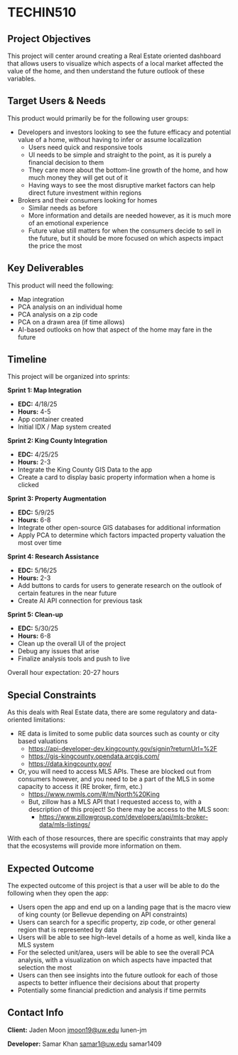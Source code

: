 # TECHIN510

## Project Objectives 

This project will center around creating a Real Estate oriented dashboard that allows users to visualize which aspects of a local market affected the value of the home, and then understand the future outlook of these variables.  

## Target Users & Needs 

This product would primarily be for the following user groups: 
* Developers and investors looking to see the future efficacy and potential value of a home, without having to infer or assume localization 
  * Users need quick and responsive tools 
  * UI needs to be simple and straight to the point, as it is purely a financial decision to them 
  * They care more about the bottom-line growth of the home, and how much money they will get out of it 
  * Having ways to see the most disruptive market factors can help direct future investment within regions 
* Brokers and their consumers looking for homes 
  * Similar needs as before 
  * More information and details are needed however, as it is much more of an emotional experience 
  * Future value still matters for when the consumers decide to sell in the future, but it should be more focused on which aspects impact the price the most 

## Key Deliverables 

This product will need the following: 
* Map integration 
* PCA analysis on an individual home 
* PCA analysis on a zip code 
* PCA on a drawn area (if time allows) 
* AI-based outlooks on how that aspect of the home may fare in the future

## Timeline

This project will be organized into sprints:

**Sprint 1: Map Integration**
* **EDC:** 4/18/25
* **Hours:** 4-5
* App container created
* Initial IDX / Map system created

**Sprint 2: King County Integration**
* **EDC:** 4/25/25
* **Hours:** 2-3
* Integrate the King County GIS Data to the app
* Create a card to display basic property information when a home is clicked

**Sprint 3: Property Augmentation**
* **EDC:** 5/9/25
* **Hours:** 6-8
* Integrate other open-source GIS databases for additional information
* Apply PCA to determine which factors impacted property valuation the most over time

**Sprint 4: Research Assistance**
* **EDC:** 5/16/25
* **Hours:** 2-3
* Add buttons to cards for users to generate research on the outlook of certain features in the near future
* Create AI API connection for previous task

**Sprint 5: Clean-up**
* **EDC:** 5/30/25
* **Hours:** 6-8
* Clean up the overall UI of the project
* Debug any issues that arise
* Finalize analysis tools and push to live

Overall hour expectation: 20-27 hours

## Special Constraints 

As this deals with Real Estate data, there are some regulatory and data-oriented limitations: 
* RE data is limited to some public data sources such as county or city based valuations
  * https://api-developer-dev.kingcounty.gov/signin?returnUrl=%2F 
  * https://gis-kingcounty.opendata.arcgis.com/ 
  * https://data.kingcounty.gov/ 
* Or, you will need to access MLS APIs. These are blocked out from consumers however, and you need to be a part of the MLS in some capacity to access it (RE broker, firm, etc.) 
  * https://www.nwmls.com/#/m/North%20King 
  * But, zillow has a MLS API that I requested access to, with a description of this project! So there may be access to the MLS soon: 
    * https://www.zillowgroup.com/developers/api/mls-broker-data/mls-listings/ 

With each of those resources, there are specific constraints that may apply that the ecosystems will provide more information on  them.  

## Expected Outcome 

The expected outcome of this project is that a user will be able to do the following when they open the app: 
* Users open the app and end up on a landing page that is the macro view of king county (or Bellevue depending on API constraints) 
* Users can search for a specific property, zip code, or other general region that is represented by data 
* Users will be able to see high-level details of a home as well, kinda like a MLS system 
* For the selected unit/area, users will be able to see the overall PCA analysis, with a visualization on which aspects have impacted that selection the most 
* Users can then see insights into the future outlook for each of those aspects to better influence their decisions about that property 
* Potentially some financial prediction and analysis if time permits

## Contact Info

**Client:** Jaden Moon
jmoon19@uw.edu
lunen-jm

**Developer:** Samar Khan
samar1@uw.edu
samar1409

